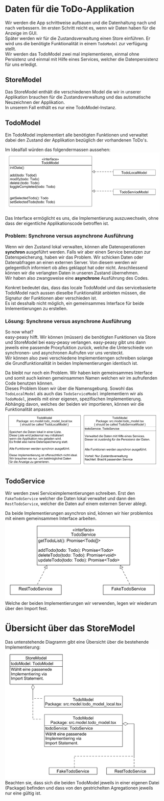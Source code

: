 # Daten für die ToDo-Applikation

Wir werden die App schrittweise aufbauen und die Datenhaltung nach und nach verbessern.
Im ersten Schritt reicht es, wenn wir Daten haben für die Anzeige im GUI.  
Später werden wir für die Zustandsverwaltung einen Store einführen. Er wird uns die benötigte Funktionalität in einem ```TodoModel``` zur verfügung stellt.  
Wir werden das TodoModel zwei mal implementieren, einmal ohne Persistenz und einmal mit Hilfe eines Services, welcher die Datenpersistenz für uns erledigt.

## StoreModel
Das StoreModel enthält die verschiedenen Model die wir in unserer Applikation brauchen für die Zustandsverwaltung und das automatische Neuzeichnen der Applikation.  
In unserem Fall enthält es nur eine TodoModel-Instanz.

## TodoModel
Ein TodoModel implementiert alle benötigten Funktionen und verwaltet dabei den Zustand der Applikation bezüglich der vorhandenen ToDo's.  

Im Idealfall würden das folgendermassen aussehen:
![image info](./picts/todo_model_ideal.png)

Das Interface ermöglicht es uns, die Implementierung auszuwechseln, ohne dass der eigentliche Applikationscode betroffen ist.

### Problem: Synchrone versus asynchrone Ausführung
Wenn wir den Zustand lokal verwalten, können alle Datenoperationen **synchron** ausgeführt werden. Falls wir aber einen Service benutzen zur Datenspeicherung, haben wir das Problem. Wir schicken Daten oder Datenabfragen an einen externen Server. Von diesem werden wir gelegentlich informiert ob alles geklappt hat oder nicht. Anschliessend können wir die verlangten Daten in unseren Zustand übernehmen.  
Wir haben also zwangsweise eine **asynchrone** Ausführung des Codes.

Konkret bedeutet das, dass das locale TodoModel und das servicebasierte TodoModel nach aussen dieselbe Funktionalität anbieten müssen, die Signatur der Funktionen aber verschieden ist.  
Es ist desshalb nicht möglich, ein gemeinsammes Interface für beide Imlementierungen zu erstellen.

### Lösung: Synchrone versus asynchrone Ausführung
So now what?  
easy-peasy hilft. Wir können (müssen) die benötigten Funktionen via Store und StoreModel bei easy-peasy verlangen. easy-peasy gibt uns dann jeweils eine passende Proxyfuktion zurück, welche die Unterschiede von synchronen- und asynchronen Aufrufen vor uns versteckt.  
Wir können also zwei verschiedene Implementierngen schreiben solange die Grundfunktionalität in beiden Implementierungen identisch ist.

Da bleibt nur noch ein Problem. Wir haben kein gemeinsammes Interface und somit auch keinen gemeinsammen Namen welchen wir im aufrufenden Code benutzen können.  
Dieses Problem lösen wir über die Namensgebung. Sowohl das ```TodoLocalModel``` als auch
das ```TodoServiceModel``` implementiern wir als ```TodoModel```, jeweils mit einer eigenen, spezifischen Implementierung. Abhängig davon, welches der beiden wir importieren, können wir die Funktionalität anpassen.
![image info](./picts/todo_model.png)

## TodoService
Wir werden zwei Serviceimplementierungen schreiben. Erst den ```FakeTodoService``` welcher die Daten lokal verwaltet und dann den ```RestTodoService```, welcher die Daten auf einem externen Server ablegt.  

Da beide Implementierungen asynchron sind, können wir hier problemlos mit einem gemeinsammen Interface arbeiten.
![image info](./picts/todo_service.png)  
Welche der beiden Implementierungen wir verwenden, legen wir wiederum über den Import fest.

# Übersicht über das StoreModel
Das untenstehende Diagramm gibt eine Übersicht über die bestehende Implementierung:
![image info](./picts/todo_store.png)  
Beachten sie, dass sich die beiden TodoModel jeweils in einer eigenen Datei (Package) befinden und dass von den gestrichelten Agregationen jeweils nur eine gültig ist.